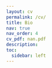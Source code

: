 ```yaml
---
layout: cv
permalink: /cv/
title: Bio
nav: true
nav_order: 4
cv_pdf: nan.pdf
description:
toc:
  sidebar: left
---
```

